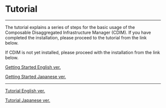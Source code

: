 # Tutorial

---

The tutorial explains a series of steps for the basic usage of the Composable Disaggregated Infrastructure Manager (CDIM). If you have completed the installation, please proceed to the tutorial from the link below.

If CDIM is not yet installed, please proceed with the installation from the link below.

[Getting Started English ver.](../getting-started/en/README.md)

[Getting Started Japanese ver.](../getting-started/ja/README.md)

---

[Tutorial English ver.](en/README.md)

[Tutorial Japanese ver.](ja/README.md)

